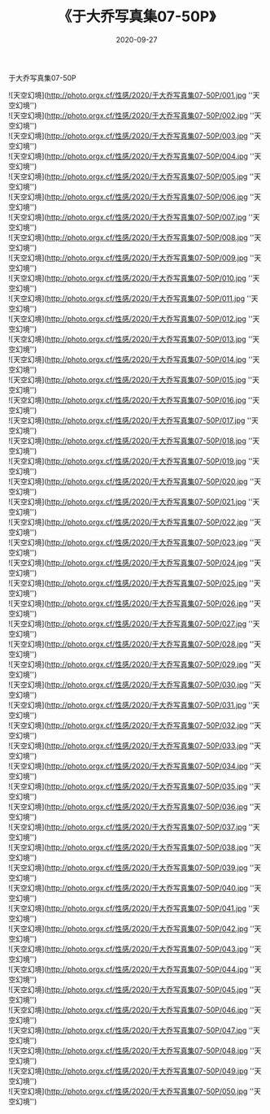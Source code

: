 ﻿---
layout: post
title: 《于大乔写真集07-50P》
date: 2020-09-27
img: http://photo.orgx.cf/性感/2020/于大乔写真集07-50P/000.jpg
tags: [美女,性感,泳衣]
---

于大乔写真集07-50P



![天空幻境](http://photo.orgx.cf/性感/2020/于大乔写真集07-50P/001.jpg ''天空幻境'')<br>
![天空幻境](http://photo.orgx.cf/性感/2020/于大乔写真集07-50P/002.jpg ''天空幻境'')<br>
![天空幻境](http://photo.orgx.cf/性感/2020/于大乔写真集07-50P/003.jpg ''天空幻境'')<br>
![天空幻境](http://photo.orgx.cf/性感/2020/于大乔写真集07-50P/004.jpg ''天空幻境'')<br>
![天空幻境](http://photo.orgx.cf/性感/2020/于大乔写真集07-50P/005.jpg ''天空幻境'')<br>
![天空幻境](http://photo.orgx.cf/性感/2020/于大乔写真集07-50P/006.jpg ''天空幻境'')<br>
![天空幻境](http://photo.orgx.cf/性感/2020/于大乔写真集07-50P/007.jpg ''天空幻境'')<br>
![天空幻境](http://photo.orgx.cf/性感/2020/于大乔写真集07-50P/008.jpg ''天空幻境'')<br>
![天空幻境](http://photo.orgx.cf/性感/2020/于大乔写真集07-50P/009.jpg ''天空幻境'')<br>
![天空幻境](http://photo.orgx.cf/性感/2020/于大乔写真集07-50P/010.jpg ''天空幻境'')<br>
![天空幻境](http://photo.orgx.cf/性感/2020/于大乔写真集07-50P/011.jpg ''天空幻境'')<br>
![天空幻境](http://photo.orgx.cf/性感/2020/于大乔写真集07-50P/012.jpg ''天空幻境'')<br>
![天空幻境](http://photo.orgx.cf/性感/2020/于大乔写真集07-50P/013.jpg ''天空幻境'')<br>
![天空幻境](http://photo.orgx.cf/性感/2020/于大乔写真集07-50P/014.jpg ''天空幻境'')<br>
![天空幻境](http://photo.orgx.cf/性感/2020/于大乔写真集07-50P/015.jpg ''天空幻境'')<br>
![天空幻境](http://photo.orgx.cf/性感/2020/于大乔写真集07-50P/016.jpg ''天空幻境'')<br>
![天空幻境](http://photo.orgx.cf/性感/2020/于大乔写真集07-50P/017.jpg ''天空幻境'')<br>
![天空幻境](http://photo.orgx.cf/性感/2020/于大乔写真集07-50P/018.jpg ''天空幻境'')<br>
![天空幻境](http://photo.orgx.cf/性感/2020/于大乔写真集07-50P/019.jpg ''天空幻境'')<br>
![天空幻境](http://photo.orgx.cf/性感/2020/于大乔写真集07-50P/020.jpg ''天空幻境'')<br>
![天空幻境](http://photo.orgx.cf/性感/2020/于大乔写真集07-50P/021.jpg ''天空幻境'')<br>
![天空幻境](http://photo.orgx.cf/性感/2020/于大乔写真集07-50P/022.jpg ''天空幻境'')<br>
![天空幻境](http://photo.orgx.cf/性感/2020/于大乔写真集07-50P/023.jpg ''天空幻境'')<br>
![天空幻境](http://photo.orgx.cf/性感/2020/于大乔写真集07-50P/024.jpg ''天空幻境'')<br>
![天空幻境](http://photo.orgx.cf/性感/2020/于大乔写真集07-50P/025.jpg ''天空幻境'')<br>
![天空幻境](http://photo.orgx.cf/性感/2020/于大乔写真集07-50P/026.jpg ''天空幻境'')<br>
![天空幻境](http://photo.orgx.cf/性感/2020/于大乔写真集07-50P/027.jpg ''天空幻境'')<br>
![天空幻境](http://photo.orgx.cf/性感/2020/于大乔写真集07-50P/028.jpg ''天空幻境'')<br>
![天空幻境](http://photo.orgx.cf/性感/2020/于大乔写真集07-50P/029.jpg ''天空幻境'')<br>
![天空幻境](http://photo.orgx.cf/性感/2020/于大乔写真集07-50P/030.jpg ''天空幻境'')<br>
![天空幻境](http://photo.orgx.cf/性感/2020/于大乔写真集07-50P/031.jpg ''天空幻境'')<br>
![天空幻境](http://photo.orgx.cf/性感/2020/于大乔写真集07-50P/032.jpg ''天空幻境'')<br>
![天空幻境](http://photo.orgx.cf/性感/2020/于大乔写真集07-50P/033.jpg ''天空幻境'')<br>
![天空幻境](http://photo.orgx.cf/性感/2020/于大乔写真集07-50P/034.jpg ''天空幻境'')<br>
![天空幻境](http://photo.orgx.cf/性感/2020/于大乔写真集07-50P/035.jpg ''天空幻境'')<br>
![天空幻境](http://photo.orgx.cf/性感/2020/于大乔写真集07-50P/036.jpg ''天空幻境'')<br>
![天空幻境](http://photo.orgx.cf/性感/2020/于大乔写真集07-50P/037.jpg ''天空幻境'')<br>
![天空幻境](http://photo.orgx.cf/性感/2020/于大乔写真集07-50P/038.jpg ''天空幻境'')<br>
![天空幻境](http://photo.orgx.cf/性感/2020/于大乔写真集07-50P/039.jpg ''天空幻境'')<br>
![天空幻境](http://photo.orgx.cf/性感/2020/于大乔写真集07-50P/040.jpg ''天空幻境'')<br>
![天空幻境](http://photo.orgx.cf/性感/2020/于大乔写真集07-50P/041.jpg ''天空幻境'')<br>
![天空幻境](http://photo.orgx.cf/性感/2020/于大乔写真集07-50P/042.jpg ''天空幻境'')<br>
![天空幻境](http://photo.orgx.cf/性感/2020/于大乔写真集07-50P/043.jpg ''天空幻境'')<br>
![天空幻境](http://photo.orgx.cf/性感/2020/于大乔写真集07-50P/044.jpg ''天空幻境'')<br>
![天空幻境](http://photo.orgx.cf/性感/2020/于大乔写真集07-50P/045.jpg ''天空幻境'')<br>
![天空幻境](http://photo.orgx.cf/性感/2020/于大乔写真集07-50P/046.jpg ''天空幻境'')<br>
![天空幻境](http://photo.orgx.cf/性感/2020/于大乔写真集07-50P/047.jpg ''天空幻境'')<br>
![天空幻境](http://photo.orgx.cf/性感/2020/于大乔写真集07-50P/048.jpg ''天空幻境'')<br>
![天空幻境](http://photo.orgx.cf/性感/2020/于大乔写真集07-50P/049.jpg ''天空幻境'')<br>
![天空幻境](http://photo.orgx.cf/性感/2020/于大乔写真集07-50P/050.jpg ''天空幻境'')<br>